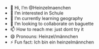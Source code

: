 - 👋 Hi, I’m @Heinzelmaenchen
- 👀 I’m interested in Schule
- 🌱 I’m currently learning geography
- 💞️ I’m looking to collaborate on baguette
- 📫 How to reach me: just dont try it
- 😄 Pronouns: Heinzel/männchen
- ⚡ Fun fact: Ich bin ein heinzelmännchen

<!---
Heinzelmaenchen/Heinzelmaenchen is a ✨ special ✨ repository because its `README.md` (this file) appears on your GitHub profile.
You can click the Preview link to take a look at your changes.
--->
